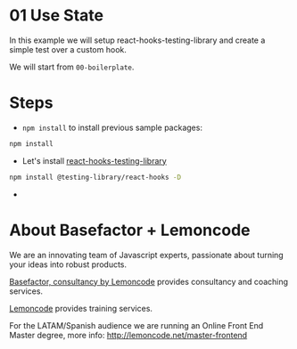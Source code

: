 # 01 Use State

In this example we will setup react-hooks-testing-library and create a simple test over a custom hook.

We will start from `00-boilerplate`.

# Steps

- `npm install` to install previous sample packages:

```bash
npm install
```

- Let's install [react-hooks-testing-library](https://github.com/testing-library/react-hooks-testing-library)

```bash
npm install @testing-library/react-hooks -D
```

-

# About Basefactor + Lemoncode

We are an innovating team of Javascript experts, passionate about turning your ideas into robust products.

[Basefactor, consultancy by Lemoncode](http://www.basefactor.com) provides consultancy and coaching services.

[Lemoncode](http://lemoncode.net/services/en/#en-home) provides training services.

For the LATAM/Spanish audience we are running an Online Front End Master degree, more info: http://lemoncode.net/master-frontend
